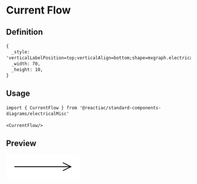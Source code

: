 # Current Flow

## Definition

```
{
  _style: 'verticalLabelPosition=top;verticalAlign=bottom;shape=mxgraph.electrical.signal_sources.current_flow;shadow=0;dashed=0;align=center;strokeWidth=1;fontSize=10;html=1;',
  _width: 70,
  _height: 10,
}
```

## Usage

```
import { CurrentFlow } from '@reactiac/standard-components-diagrams/electricalMisc'

<CurrentFlow/>
```

## Preview

<img src="./current-flow.png" width="200"/>
